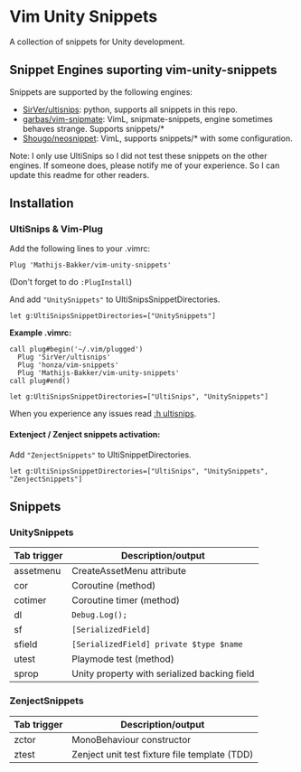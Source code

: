 # Vim Unity Snippets

A collection of snippets for Unity development.

## Snippet Engines suporting vim-unity-snippets

Snippets are supported by the following engines:
* [SirVer/ultisnips](https://github.com/SirVer/ultisnips): python, supports all snippets in this repo.
* [garbas/vim-snipmate](garbas/vim-snipmate): VimL, snipmate-snippets, engine sometimes behaves strange. Supports snippets/*
* [Shougo/neosnippet](https://github.com/Shougo/neosnippet.vim): VimL, supports snippets/* with some configuration.

Note: I only use UltiSnips so I did not test these snippets on the other engines. If someone does, please notify me of your experience. So I can update this readme for other readers.

## Installation

### UltiSnips & Vim-Plug

Add the following lines to your .vimrc:
```
Plug 'Mathijs-Bakker/vim-unity-snippets'
```
(Don't forget to do ``:PlugInstall``)

And add ``"UnitySnippets"`` to UltiSnipsSnippetDirectories.

```
let g:UltiSnipsSnippetDirectories=["UnitySnippets"]
```

**Example .vimrc:**
```
call plug#begin('~/.vim/plugged')
  Plug 'SirVer/ultisnips'
  Plug 'honza/vim-snippets'
  Plug 'Mathijs-Bakker/vim-unity-snippets'
call plug#end()

let g:UltiSnipsSnippetDirectories=["UltiSnips", "UnitySnippets"]
```

When you experience any issues read [:h ultisnips](https://github.com/SirVer/ultisnips/blob/master/doc/UltiSnips.txt).

#### Extenject / Zenject snippets activation:
Add ``"ZenjectSnippets"`` to UltiSnippetDirectories.

```
let g:UltiSnipsSnippetDirectories=["UltiSnips", "UnitySnippets", "ZenjectSnippets"]
```

## Snippets
### UnitySnippets
| Tab trigger    | Description/output                            |
|----------------|-----------------------------------------------|
| assetmenu      | CreateAssetMenu attribute                     |
| cor            | Coroutine (method)                            |
| cotimer        | Coroutine timer (method)                      |
| dl             | ``Debug.Log();``                              |
| sf             | ``[SerializedField]``                         |
| sfield         | ``[SerializedField] private $type $name``     |
| utest          | Playmode test (method)                        |
| sprop          | Unity property with serialized backing field  |

### ZenjectSnippets
| Tab trigger    | Description/output                            |
|----------------|-----------------------------------------------|
| zctor          | MonoBehaviour constructor                     |
| ztest          | Zenject unit test fixture file template (TDD) |  
